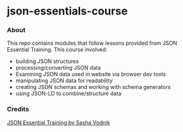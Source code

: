 # json-essentials-course

### About 
This repo contains modules that follow lessons provided from JSON Essential Training. This course involved: 
- building JSON structures
- processing/converting JSON data 
- Examining JSON data used in website via browser dev tools 
- manipulating JSON data for readability 
- creating JSON schemas and working with schema generators 
- using JSON-LD to combine/structure data

### Credits
[JSON Essential Training by Sasha Vodnik](https://www.linkedin.com/learning-login/share?forceAccount=false&redirect=https%3A%2F%2Fwww.linkedin.com%2Flearning%2Fjson-essential-training%3Ftrk%3Dshare_ent_url%26shareId%3DBn8NWL7vThK5M8VUoJwWhA%253D%253D)